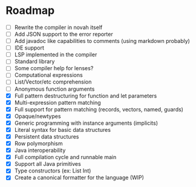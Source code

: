 # Roadmap

- [ ] Rewrite the compiler in novah itself
- [ ] Add JSON support to the error reporter
- [ ] Add javadoc like capabilities to comments (using markdown probably)
- [ ] IDE support
- [ ] LSP implemented in the compiler
- [ ] Standard library
- [ ] Some compiler help for lenses?
- [ ] Computational expressions
- [ ] List/Vector/etc comprehension
- [ ] Anonymous function arguments
- [X] Full pattern destructuring for function and let parameters
- [X] Multi-expression pattern matching
- [X] Full support for pattern matching (records, vectors, named, guards)
- [X] Opaque/newtypes
- [X] Generic programming with instance arguments (implicits)
- [X] Literal syntax for basic data structures
- [X] Persistent data structures
- [X] Row polymorphism
- [X] Java interoperability
- [X] Full compilation cycle and runnable main
- [X] Support all Java primitives
- [X] Type constructors (ex: List Int)
- [X] Create a canonical formatter for the language (WIP)